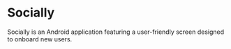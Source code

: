 # Socially
Socially is an Android application featuring a user-friendly screen designed to onboard new users.
